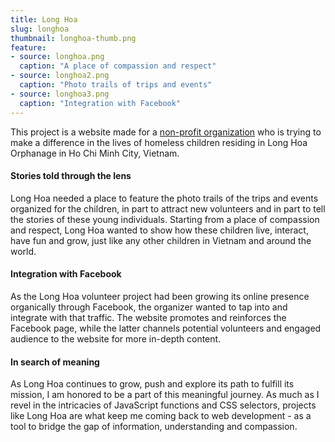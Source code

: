 ```yaml
---
title: Long Hoa
slug: longhoa
thumbnail: longhoa-thumb.png
feature:
- source: longhoa.png
  caption: "A place of compassion and respect"
- source: longhoa2.png
  caption: "Photo trails of trips and events"
- source: longhoa3.png
  caption: "Integration with Facebook"
---
```

This project is a website made for a [non-profit organization](http://tinhnguyenlonghoa.org) who is trying to make a difference in the lives of homeless children residing in Long Hoa Orphanage in Ho Chi Minh City, Vietnam.

#### Stories told through the lens
Long Hoa needed a place to feature the photo trails of the trips and events organized for the children, in part to attract new volunteers and in part to tell the stories of these young individuals. Starting from a place of compassion and respect, Long Hoa wanted to show how these children live, interact, have fun and grow, just like any other children in Vietnam and around the world.

#### Integration with Facebook
As the Long Hoa volunteer project had been growing its online presence organically through Facebook, the organizer wanted to tap into and integrate with that traffic. The website promotes and reinforces the Facebook page, while the latter channels potential volunteers and engaged audience to the website for more in-depth content.

#### In search of meaning
As Long Hoa continues to grow, push and explore its path to fulfill its mission, I am honored to be a part of this meaningful journey. As much as I revel in the intricacies of JavaScript functions and CSS selectors, projects like Long Hoa are what keep me coming back to web development - as a tool to bridge the gap of information, understanding and compassion.